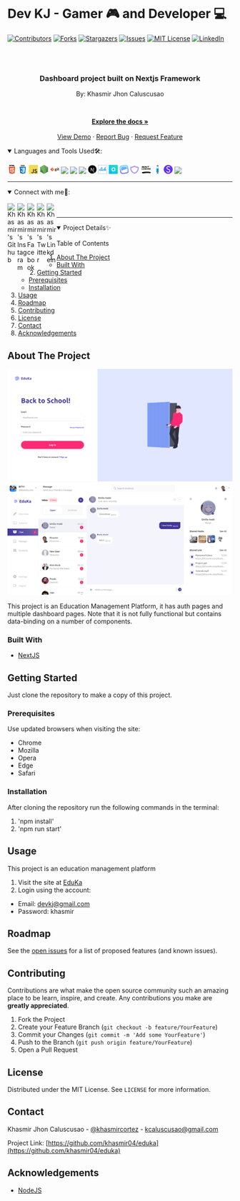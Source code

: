 # Dev KJ - Gamer :video_game: and Developer :computer:

[![Contributors][contributors-shield]][contributors-url]
[![Forks][forks-shield]][forks-url]
[![Stargazers][stars-shield]][stars-url]
[![Issues][issues-shield]][issues-url]
[![MIT License][license-shield]][license-url]
[![LinkedIn][linkedin-shield]][linkedin-url]

<br />

<!-- PROJECT LOGO -->
<br />
<p align="center">
<!--   <a href="https://github.com/khasmir04/eduka">
    <img src="/img/logo-cropped.svg" alt="Logo" width="80" height="80">
  </a> -->

  <h3 align="center">Dashboard project built on Nextjs Framework</h3>

  <p align="center">
<!--   Subtitle -->
    <p align="center">By: Khasmir Jhon Caluscusao</p>
    <br />
  </p>
      
  <p align="center">
    <a href="https://github.com/khasmir04/eduka"><strong>Explore the docs »</strong></a>
    <br />
    <br />
    <a href="https://github.com/khasmir04/eduka">View Demo</a>
    ·
    <a href="https://github.com/khasmir04/eduka/issues">Report Bug</a>
    ·
    <a href="https://github.com/khasmir04/eduka/issues">Request Feature</a>
  </p>
</p>

<details open="open">
<summary>
Languages and Tools Used🛠:
</summary>
  <br/>
<code><img height="20" src="https://raw.githubusercontent.com/github/explore/80688e429a7d4ef2fca1e82350fe8e3517d3494d/topics/html/html.png"></code>
<code><img height="20" src="https://raw.githubusercontent.com/github/explore/80688e429a7d4ef2fca1e82350fe8e3517d3494d/topics/css/css.png"></code>
<code><img height="20" src="https://raw.githubusercontent.com/github/explore/80688e429a7d4ef2fca1e82350fe8e3517d3494d/topics/javascript/javascript.png"></code>
<code><img height="20" src="https://raw.githubusercontent.com/github/explore/80688e429a7d4ef2fca1e82350fe8e3517d3494d/topics/nodejs/nodejs.png"></code>
<code><img height="20" src="https://raw.githubusercontent.com/github/explore/80688e429a7d4ef2fca1e82350fe8e3517d3494d/topics/git/git.png"></code>
<code><img height="20" src="https://upload.wikimedia.org/wikipedia/commons/thumb/a/ae/Github-desktop-logo-symbol.svg/1024px-Github-desktop-logo-symbol.svg.png"></code>
<code><img height="20" src="https://upload.wikimedia.org/wikipedia/en/d/d2/Sublime_Text_3_logo.png"></code>
<code><img height="20" src="https://upload.wikimedia.org/wikipedia/commons/thumb/9/9a/Visual_Studio_Code_1.35_icon.svg/1024px-Visual_Studio_Code_1.35_icon.svg.png"></code>
<code><img height="20" src="/public/img/tools/nextjs.png"></code>
<code><img height="20" src="/public/img/tools/slick.gif"></code>
<code><img height="20" src="/public/img/tools/filepond.png"></code>
<code><img height="20" src="/public/img/tools/headless.jpg"></code>
<code><img height="20" src="/public/img/tools/heroicons.png"></code>
<code><img height="20" src="/public/img/tools/loader-spinner.png"></code>
<code><img height="20" src="/public/img/tools/perfect-scrollbar.png"></code>
<code><img height="20" src="/public/img/tools/swiper-logo.svg"></code>
<code><img height="20" src="/public/img/tools/tailwind.svg"></code>

</details>

---

<details open="open">
<summary>
Connect with me🤝: 
</summary>
<br/>
<a href="https://github.com/khasmir04">
  <img align="left" alt="Khasmir's Github" width="22px" src="https://upload.wikimedia.org/wikipedia/commons/thumb/a/ae/Github-desktop-logo-symbol.svg/1024px-Github-desktop-logo-symbol.svg.png" />
</a>
<a href="https://instagram.com/khasmir.cortez/">
  <img align="left" alt="Khasmir's Instagram" width="22px" src="https://upload.wikimedia.org/wikipedia/commons/thumb/a/a5/Instagram_icon.png/600px-Instagram_icon.png" />
</a>
<a href="https://www.facebook.com/khazmhir/">
  <img align="left" alt="Khasmir's Facebook" width="22px" src="https://facebookbrand.com/wp-content/uploads/2019/04/f_logo_RGB-Hex-Blue_512.png?w=512&h=512" />
</a>
<a href="https://twitter.com/khasmircortez">
  <img align="left" alt="Khasmir's Twitter" width="22px" src="https://cdn2.iconfinder.com/data/icons/metro-uinvert-dock/256/Twitter_NEW.png" />
</a>
<a href="https://www.linkedin.com/in/khasmir/">
  <img align="left" alt="Khasmir's Linkdein" width="22px" src="https://cdn3.iconfinder.com/data/icons/inficons/512/linkedin.png" />
</a>
<br/>
</details>

---

<details open="open">
<summary>Project Details✨</summary>
  <br/>
Table of Contents
<ol>
  <li>
    <a href="#about-the-project">About The Project</a>
    <ul>
      <li><a href="#built-with">Built With</a></li>
    </ul>
  </li>
  <li>
    <a href="#getting-started">Getting Started</a>
    <ul>
      <li><a href="#prerequisites">Prerequisites</a></li>
      <li><a href="#installation">Installation</a></li>
    </ul>
  </li>
  <li><a href="#usage">Usage</a></li>
  <li><a href="#roadmap">Roadmap</a></li>
  <li><a href="#contributing">Contributing</a></li>
  <li><a href="#license">License</a></li>
  <li><a href="#contact">Contact</a></li>
  <li><a href="#acknowledgements">Acknowledgements</a></li>
</ol>
  <!-- ABOUT THE PROJECT -->

## About The Project

[![Product Name Screen Shot][product-screenshot1]](https://github.com/khasmir04/eduka)
[![Product Name Screen Shot][product-screenshot2]](https://github.com/khasmir04/eduka)

This project is an Education Management Platform, it has auth pages and multiple dashboard pages.
Note that it is not fully functional but contains data-binding on a number of components.

### Built With

- [NextJS](https://nextjs.org/)

<!-- GETTING STARTED -->

## Getting Started

Just clone the repository to make a copy of this project.

### Prerequisites

Use updated browsers when visiting the site:

- Chrome
- Mozilla
- Opera
- Edge
- Safari

### Installation

After cloning the repository run the following commands in the terminal:

1. 'npm install'
2. 'npm run start'

<!-- USAGE EXAMPLES -->

## Usage

This project is an education management platform

1. Visit the site at [EduKa](https://eduka-khasmir04.vercel.app/)
2. Login using the account:

- Email: devkj@gmail.com
- Password: khasmir

<!-- ROADMAP -->

## Roadmap

See the [open issues](https://github.com//khasmir04/eduka/issues) for a list of proposed features (and known issues).

<!-- CONTRIBUTING -->

## Contributing

Contributions are what make the open source community such an amazing place to be learn, inspire, and create. Any contributions you make are **greatly appreciated**.

1. Fork the Project
2. Create your Feature Branch (`git checkout -b feature/YourFeature`)
3. Commit your Changes (`git commit -m 'Add some YourFeature'`)
4. Push to the Branch (`git push origin feature/YourFeature`)
5. Open a Pull Request

<!-- LICENSE -->

## License

Distributed under the MIT License. See `LICENSE` for more information.

<!-- CONTACT -->

## Contact

Khasmir Jhon Caluscusao - [@khasmircortez](https://twitter.com/khasmircortez) - kcaluscusao@gmail.com

Project Link: [https://github.com/khasmir04/eduka](https://github.com/khasmir04/eduka)

<!-- ACKNOWLEDGEMENTS -->

## Acknowledgements

- [NodeJS](https://nodejs.org/en/)

<!-- MARKDOWN LINKS & IMAGES -->
<!-- https://www.markdownguide.org/basic-syntax/#reference-style-links -->
</details>

[contributors-shield]: https://img.shields.io/github/contributors/khasmir04/eduka.svg?style=for-the-badge
[contributors-url]: https://github.com/khasmir04/eduka/graphs/contributors
[forks-shield]: https://img.shields.io/github/forks/khasmir04/eduka.svg?style=for-the-badge
[forks-url]: https://github.com/khasmir04/eduka/network/members
[stars-shield]: https://img.shields.io/github/stars/khasmir04/eduka.svg?style=for-the-badge
[stars-url]: https://github.com/khasmir04/eduka/stargazers
[issues-shield]: https://img.shields.io/github/issues/khasmir04/eduka.svg?style=for-the-badge
[issues-url]: https://github.com//khasmir04/eduka/issues
[license-shield]: https://img.shields.io/github/license/othneildrew/Best-README-Template.svg?style=for-the-badge
[license-url]: https://github.com/othneildrew/Best-README-Template/blob/master/LICENSE.txt
[linkedin-shield]: https://img.shields.io/badge/-LinkedIn-black.svg?style=for-the-badge&logo=linkedin&colorB=555
[linkedin-url]: https://linkedin.com/in/khasmir/
[product-screenshot1]: /public/img/Screenshot1.png
[product-screenshot2]: /public/img/Screenshot2.png
